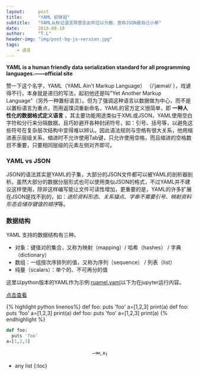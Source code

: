 ```yaml
---
layout:     post
title:      "YAML 初体验"
subtitle:   "YAML从标记语言阵营走出并应以为傲，宣称JSON是自己小弟"
date:       2016-08-10
author:     "T.L"
header-img: "img/post-bg-js-version.jpg"
tags:
    - 语言
---
```


**YAML is a human friendly data serialization standard for all programming languages.——official site**

赞一下这个名字，YAML（YAML Ain't Markup Language） （/ˈjæməl/ ），戏谑得不行，本身就是递归的写法，起初他还是叫"Yet Another Markup Language"（另外一种置标语言）。但为了强调这种语言以数据做为中心，而不是以置标语言为重点，而用返璞词重新命名，YAML的官方定义很简单，即
**一种人性化的数据格式定义语言**
，其主要功能用途类似于XML或JSON，YAML使用空白字符和分行来分隔数据，且巧妙避开各种封闭符号，如：引号、括号等，以避免这些符号在复杂层次结构中变得难以辨认。因此语法规则与空格有很大关系，他用缩进表示层级关系，缩进时不允许使用Tab键，只允许使用空格，而且缩进的空格数目不重要，只要相同层级的元素左侧对齐即可。

### YAML vs JSON
JSON的语法其实是YAML的子集，大部分的JSON文件都可以被YAML的剖析器剖析。虽然大部分的数据分层形式也可以使用类似JSON的格式，不过YAML并不建议这样使用，除非这样编写能让文件可读性增加，更重要的是，YAML的许多扩展在JSON是找不到的，如：*进阶资料形态*、*关系锚点*、*字串不需要引号*、*映射资料形态会储存键值的顺序*等。

### 数据结构

YAML 支持的数据结构有三种。

>
* 对象：键值对的集合，又称为映射（mapping）/ 哈希（hashes） / 字典（dictionary）
* 数组：一组按次序排列的值，又称为序列（sequence） / 列表（list）
* 纯量（scalars）：单个的、不可再分的值

这里以python版本的YAML作为示例:[ruamel.yaml](https://pypi.python.org/pypi/ruamel.yaml)以下为在jupyter运行内容。

[点击查看](/html/YAML.html)

{% highlight python linenos%}
def foo:
  puts 'foo' 
a=[1,2,3]
print(a)
def foo:
  puts 'foo' 
a=[1,2,3]
print(a)
def foo:
  puts 'foo' 
a=[1,2,3]
print(a)
{% endhighlight %}

```python
def foo:
  puts 'foo'  
a=[1,2,3]
```

$$-\infty,x_1$$

<script type="math/tex; mode=display">
    O(g(n)) = \{f(n): \exists c,n， \forall n \geq n_0,  0 \leq f(n) \leq cg(n)\}
</script>


* any list
{:toc}



